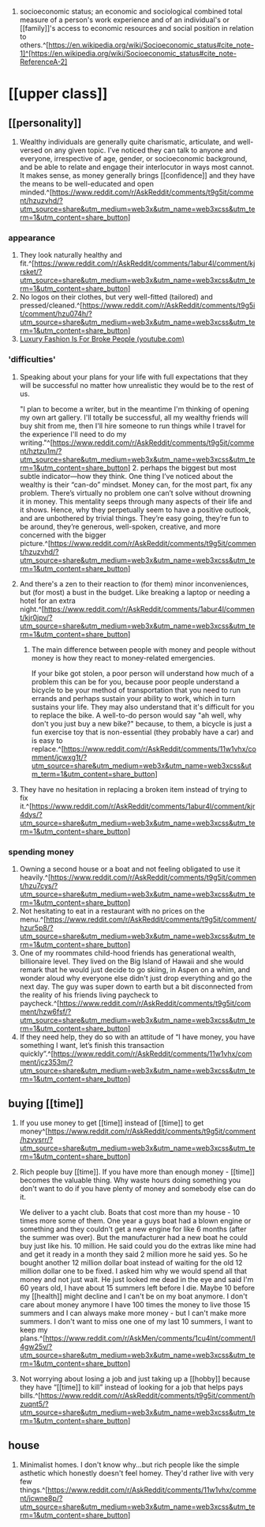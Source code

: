 1. socioeconomic status; an economic and sociological combined total measure of a person's work experience and of an individual's or [[family]]'s access to economic resources and social position in relation to others.^[https://en.wikipedia.org/wiki/Socioeconomic_status#cite_note-1]^[https://en.wikipedia.org/wiki/Socioeconomic_status#cite_note-ReferenceA-2]

# [[upper class]]
## [[personality]]
1. Wealthy individuals are generally quite charismatic, articulate, and well-versed on any given topic. I’ve noticed they can talk to anyone and everyone, irrespective of age, gender, or socioeconomic background, and be able to relate and engage their interlocutor in ways most cannot. It makes sense, as money generally brings [[confidence]] and they have the means to be well-educated and open minded.^[https://www.reddit.com/r/AskReddit/comments/t9g5it/comment/hzuzvhd/?utm_source=share&utm_medium=web3x&utm_name=web3xcss&utm_term=1&utm_content=share_button]

### appearance
1. They look naturally healthy and fit.^[https://www.reddit.com/r/AskReddit/comments/1abur4l/comment/kjrsket/?utm_source=share&utm_medium=web3x&utm_name=web3xcss&utm_term=1&utm_content=share_button]
2. No logos on their clothes, but very well-fitted (tailored) and pressed/cleaned.^[https://www.reddit.com/r/AskReddit/comments/t9g5it/comment/hzu074h/?utm_source=share&utm_medium=web3x&utm_name=web3xcss&utm_term=1&utm_content=share_button]
3. [Luxury Fashion Is For Broke People (youtube.com)](https://www.youtube.com/watch?v=FGDB22dpmwk)

### 'difficulties'
1. Speaking about your plans for your life with full expectations that they will be successful no matter how unrealistic they would be to the rest of us.
   
   "I plan to become a writer, but in the meantime I'm thinking of opening my own art gallery. I'll totally be successful, all my wealthy friends will buy shit from me, then I'll hire someone to run things while I travel for the experience I'll need to do my writing."^[https://www.reddit.com/r/AskReddit/comments/t9g5it/comment/hztzu1m/?utm_source=share&utm_medium=web3x&utm_name=web3xcss&utm_term=1&utm_content=share_button]
	2. perhaps the biggest but most subtle indicator—how they think. One thing I’ve noticed about the wealthy is their “can-do” mindset. Money can, for the most part, fix any problem. There’s virtually no problem one can’t solve without drowning it in money. This mentality seeps through many aspects of their life and it shows. Hence, why they perpetually seem to have a positive outlook, and are unbothered by trivial things. They’re easy going, they’re fun to be around, they’re generous, well-spoken, creative, and more concerned with the bigger picture.^[https://www.reddit.com/r/AskReddit/comments/t9g5it/comment/hzuzvhd/?utm_source=share&utm_medium=web3x&utm_name=web3xcss&utm_term=1&utm_content=share_button]
2. And there's a zen to their reaction to (for them) minor inconveniences, but (for most) a bust in the budget. Like breaking a laptop or needing a hotel for an extra night.^[https://www.reddit.com/r/AskReddit/comments/1abur4l/comment/kjr0jpv/?utm_source=share&utm_medium=web3x&utm_name=web3xcss&utm_term=1&utm_content=share_button]
	1. The main difference between people with money and people without money is how they react to money-related emergencies.
	   
	   If your bike got stolen, a poor person will understand how much of a problem this can be for you, because poor people understand a bicycle to be your method of transportation that you need to run errands and perhaps sustain your ability to work, which in turn sustains your life. They may also understand that it's difficult for you to replace the bike. A well-to-do person would say "ah well, why don't you just buy a new bike?" because, to them, a bicycle is just a fun exercise toy that is non-essential (they probably have a car) and is easy to replace.^[https://www.reddit.com/r/AskReddit/comments/11w1vhx/comment/jcwxg1t/?utm_source=share&utm_medium=web3x&utm_name=web3xcss&utm_term=1&utm_content=share_button]
3. They have no hesitation in replacing a broken item instead of trying to fix it.^[https://www.reddit.com/r/AskReddit/comments/1abur4l/comment/kjr4dys/?utm_source=share&utm_medium=web3x&utm_name=web3xcss&utm_term=1&utm_content=share_button]

### spending money
1. Owning a second house or a boat and not feeling obligated to use it heavily.^[https://www.reddit.com/r/AskReddit/comments/t9g5it/comment/hzu7cys/?utm_source=share&utm_medium=web3x&utm_name=web3xcss&utm_term=1&utm_content=share_button]
2. Not hesitating to eat in a restaurant with no prices on the menu.^[https://www.reddit.com/r/AskReddit/comments/t9g5it/comment/hzur5p8/?utm_source=share&utm_medium=web3x&utm_name=web3xcss&utm_term=1&utm_content=share_button]
3. One of my roommates child-hood friends has generational wealth, billionaire level. They lived on the Big Island of Hawaii and she would remark that he would just decide to go skiing, in Aspen on a whim, and wonder aloud why everyone else didn't just drop everything and go the next day. The guy was super down to earth but a bit disconnected from the reality of his friends living paycheck to paycheck.^[https://www.reddit.com/r/AskReddit/comments/t9g5it/comment/hzw6fsf/?utm_source=share&utm_medium=web3x&utm_name=web3xcss&utm_term=1&utm_content=share_button]
4. If they need help, they do so with an attitude of “I have money, you have something I want, let’s finish this transaction quickly”.^[https://www.reddit.com/r/AskReddit/comments/11w1vhx/comment/jcz353m/?utm_source=share&utm_medium=web3x&utm_name=web3xcss&utm_term=1&utm_content=share_button]

## buying [[time]]
1. If you use money to get [[time]] instead of [[time]] to get money^[https://www.reddit.com/r/AskReddit/comments/t9g5it/comment/hzvysrr/?utm_source=share&utm_medium=web3x&utm_name=web3xcss&utm_term=1&utm_content=share_button]
2. Rich people buy [[time]]. If you have more than enough money - [[time]] becomes the valuable thing. Why waste hours doing something you don't want to do if you have plenty of money and somebody else can do it.
   
   We deliver to a yacht club. Boats that cost more than my house - 10 times more some of them. One year a guys boat had a blown engine or something and they couldn't get a new engine for like 6 months (after the summer was over). But the manufacturer had a new boat he could buy just like his. 10 million. He said could you do the extras like mine had and get it ready in a month they said 2 million more he said yes. So he bought another 12 million dollar boat instead of waiting for the old 12 million dollar one to be fixed. I asked him why we would spend all that money and not just wait. He just looked me dead in the eye and said I'm 60 years old, I have about 15 summers left before I die. Maybe 10 before my [[health]] might decline and I can't be on my boat anymore. I don't care about money anymore I have 100 times the money to live those 15 summers and I can always make more money - but I can't make more summers. I don't want to miss one one of my last 10 summers, I want to keep my plans.^[https://www.reddit.com/r/AskMen/comments/1cu4lnt/comment/l4gw25v/?utm_source=share&utm_medium=web3x&utm_name=web3xcss&utm_term=1&utm_content=share_button]
3. Not worrying about losing a job and just taking up a [[hobby]] because they have “[[time]] to kill” instead of looking for a job that helps pays bills.^[https://www.reddit.com/r/AskReddit/comments/t9g5it/comment/hzuqnt5/?utm_source=share&utm_medium=web3x&utm_name=web3xcss&utm_term=1&utm_content=share_button]

## house
1. Minimalist homes. I don't know why...but rich people like the simple asthetic which honestly doesn't feel homey. They'd rather live with very few things.^[https://www.reddit.com/r/AskReddit/comments/11w1vhx/comment/jcwne8p/?utm_source=share&utm_medium=web3x&utm_name=web3xcss&utm_term=1&utm_content=share_button]